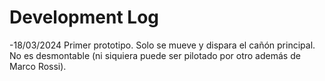 # Development Log
-18/03/2024
Primer prototipo. Solo se mueve y dispara el cañón principal. No es desmontable (ni siquiera puede ser pilotado por otro además de Marco Rossi).
